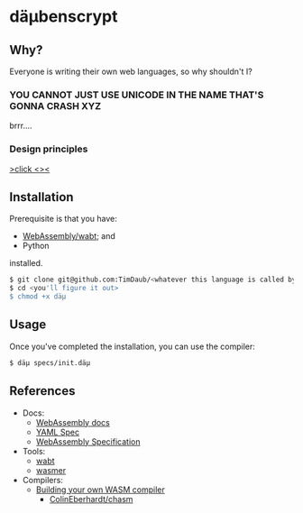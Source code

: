 # däμbenscrypt

## Why?

Everyone is writing their own web languages, so why shouldn't I?

### YOU CANNOT JUST USE UNICODE IN THE NAME THAT'S GONNA CRASH XYZ

brrr....

### Design principles

[>click <<here>><](https://www.destroyallsoftware.com/talks/wat)

## Installation

Prerequisite is that you have:

- [WebAssembly/wabt](https://github.com/webassembly/wabt); and
- Python

installed.


```bash
$ git clone git@github.com:TimDaub/<whatever this language is called by then>.git
$ cd <you'll figure it out>
$ chmod +x däμ
```

## Usage

Once you've completed the installation, you can use the compiler:

```bash
$ däμ specs/init.däμ
```

## References

- Docs:
  - [WebAssembly docs](https://developer.mozilla.org/en-US/docs/WebAssembly)
  - [YAML Spec](https://yaml.org/spec/)
  - [WebAssembly Specification](https://webassembly.github.io/spec/core/index.html)
- Tools:
  - [wabt](https://github.com/webassembly/wabt)
  - [wasmer](https://github.com/wasmerio/python-ext-wasm)
- Compilers:
  - [Building your own WASM compiler](https://blog.scottlogic.com/2019/05/17/webassembly-compiler.html)
    - [ColinEberhardt/chasm](https://github.com/ColinEberhardt/chasm)
